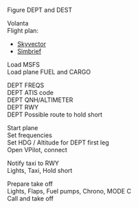 Figure DEPT and DEST

Volanta  
Flight plan:  
- [Skyvector](www.skyvector.com)  
- [Simbrief](www.simbrief.com)
  
Load MSFS  
Load plane FUEL and CARGO  

DEPT FREQS  
DEPT ATIS code  
DEPT QNH/ALTIMETER  
DEPT RWY  
DEPT Possible route to hold short  


Start plane  
Set frequencies  
Set HDG / Altitude for DEPT first leg  
Open VPilot, connect  


Notify taxi to RWY  
Lights, Taxi, Hold short  


Prepare take off  
Lights, Flaps, Fuel pumps, Chrono, MODE C  
Call and take off  





